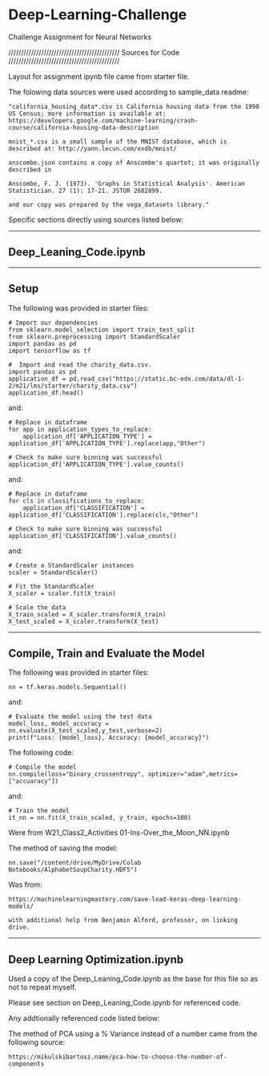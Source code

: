 # Deep-Learning-Challenge
Challenge Assignment for Neural Networks


////////////////////////////////////////////
Sources for Code
////////////////////////////////////////////

Layout for assignment ipynb file came from starter file.

The folowing data sources were used according to sample_data readme:

    "california_housing_data*.csv is California housing data from the 1990 US Census; more information is available at: https://developers.google.com/machine-learning/crash-course/california-housing-data-description

    mnist_*.csv is a small sample of the MNIST database, which is described at: http://yann.lecun.com/exdb/mnist/

    anscombe.json contains a copy of Anscombe's quartet; it was originally described in

    Anscombe, F. J. (1973). 'Graphs in Statistical Analysis'. American Statistician. 27 (1): 17-21. JSTOR 2682899.

    and our copy was prepared by the vega_datasets library."

Specific sections directly using sources listed below:

--------------------------------------------------
Deep_Leaning_Code.ipynb
--------------------------------------------------

--------------------------------------------------
Setup 
--------------------------------------------------

The following was provided in starter files:

    # Import our dependencies
    from sklearn.model_selection import train_test_split
    from sklearn.preprocessing import StandardScaler
    import pandas as pd
    import tensorflow as tf

    #  Import and read the charity_data.csv.
    import pandas as pd 
    application_df = pd.read_csv("https://static.bc-edx.com/data/dl-1-2/m21/lms/starter/charity_data.csv")
    application_df.head()

and:

    # Replace in dataframe
    for app in application_types_to_replace:
        application_df['APPLICATION_TYPE'] = application_df['APPLICATION_TYPE'].replace(app,"Other")

    # Check to make sure binning was successful
    application_df['APPLICATION_TYPE'].value_counts()

and:

    # Replace in dataframe
    for cls in classifications_to_replace:
        application_df['CLASSIFICATION'] = application_df['CLASSIFICATION'].replace(cls,"Other")

    # Check to make sure binning was successful
    application_df['CLASSIFICATION'].value_counts()

and: 

    # Create a StandardScaler instances
    scaler = StandardScaler()

    # Fit the StandardScaler
    X_scaler = scaler.fit(X_train)

    # Scale the data
    X_train_scaled = X_scaler.transform(X_train)
    X_test_scaled = X_scaler.transform(X_test)

--------------------------------------------------
Compile, Train and Evaluate the Model
--------------------------------------------------

The following was provided in starter files:

    nn = tf.keras.models.Sequential()

and:

    # Evaluate the model using the test data
    model_loss, model_accuracy = nn.evaluate(X_test_scaled,y_test,verbose=2)
    print(f"Loss: {model_loss}, Accuracy: {model_accuracy}")

The following code:

    # Compile the model
    nn.compile(loss="binary_crossentropy", optimizer="adam",metrics=["accuaracy"])

and:

    # Train the model
    it_nn = nn.fit(X_train_scaled, y_train, epochs=100)

Were from W21_Class2_Activities 01-Ins-Over_the_Moon_NN.ipynb

The method of saving the model:

    nn.save("/content/drive/MyDrive/Colab Notebooks/AlphabetSoupCharity.HDF5")

Was from:

    https://machinelearningmastery.com/save-load-keras-deep-learning-models/

    with additional help from Benjamin Alford, professor, on linking drive.


--------------------------------------------------
Deep Learning Optimization.ipynb
--------------------------------------------------

Used a copy of the Deep_Leaning_Code.ipynb as the base for this file so as not to repeat myself.

Please see section on Deep_Leaning_Code.ipynb for referenced code.

Any addtionally referenced code listed below:

The method of PCA using a % Variance instead of a number came from the following source:

    https://mikulskibartosz.name/pca-how-to-choose-the-number-of-components

    

